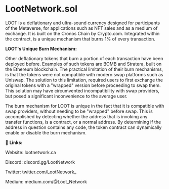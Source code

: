 # LootNetwork.sol

LOOT is a deflationary and ultra-sound currency designed for participants of the Metaverse, for applications such as NFT sales and as a medium of exchange. It is built on the Cronos Chain by Crypto.com. Integrated within the contract, is a unique mechanism that burns 1% of every transaction.

**LOOT's Unique Burn Mechanism:**

Other deflationary tokens that burn a portion of each transaction have been deployed before. Examples of such tokens are BOMB and Stratera, built on the Ethereum blockchain. The practical limitation of their burn mechanisms, is that the tokens were not compatible with modern swap platforms such as Uniswap. The solution to this limitation, required users to first exchange the original tokens with a "wrapped" version before proceeding to swap them. This solution may have circumvented incompatibility with swap providers, but posed a significant inconvenience to the average user.

The burn mechanism for LOOT is unique in the fact that it is compatible with swap providers, without needing to be "wrapped" before swap. This is accomplished by detecting whether the address that is invoking any transfer functions, is a contract, or a normal address. By determining if the address in question contains any code, the token contract can dynamically enable or disable the burn mechanism.

🔗 **Links:**

Website: lootnetwork.ca

Discord: discord.gg/LootNetwork

Twitter: twitter.com/LootNetwork_

Medium: medium.com/@Loot_Network
